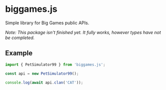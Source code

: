 # biggames.js

Simple library for Big Games public APIs.

_Note: This package isn't finished yet. It fully works, however types have not be completed._

## Example

```js
import { PetSimulator99 } from 'biggames.js';

const api = new PetSimulator99();

console.log(await api.clan('CAT'));
```
